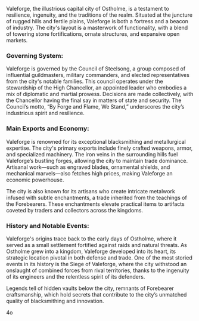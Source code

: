 Valeforge, the illustrious capital city of Ostholme, is a testament to resilience, ingenuity, and the traditions of the realm. Situated at the juncture of rugged hills and fertile plains, Valeforge is both a fortress and a beacon of industry. The city's layout is a masterwork of functionality, with a blend of towering stone fortifications, ornate structures, and expansive open markets.

### Governing System:

Valeforge is governed by the Council of Steelsong, a group composed of influential guildmasters, military commanders, and elected representatives from the city's notable families. This council operates under the stewardship of the High Chancellor, an appointed leader who embodies a mix of diplomatic and martial prowess. Decisions are made collectively, with the Chancellor having the final say in matters of state and security. The Council’s motto, “By Forge and Flame, We Stand,” underscores the city’s industrious spirit and resilience.

### Main Exports and Economy:

Valeforge is renowned for its exceptional blacksmithing and metallurgical expertise. The city's primary exports include finely crafted weapons, armor, and specialized machinery. The iron veins in the surrounding hills fuel Valeforge’s bustling forges, allowing the city to maintain trade dominance. Artisanal work—such as engraved blades, ornamental shields, and mechanical marvels—also fetches high prices, making Valeforge an economic powerhouse.

The city is also known for its artisans who create intricate metalwork infused with subtle enchantments, a trade inherited from the teachings of the Forebearers. These enchantments elevate practical items to artifacts coveted by traders and collectors across the kingdoms.

### History and Notable Events:

Valeforge's origins trace back to the early days of Ostholme, where it served as a small settlement fortified against raids and natural threats. As Ostholme grew into a kingdom, Valeforge developed into its heart, its strategic location pivotal in both defense and trade. One of the most storied events in its history is the Siege of Valeforge, where the city withstood an onslaught of combined forces from rival territories, thanks to the ingenuity of its engineers and the relentless spirit of its defenders.

Legends tell of hidden vaults below the city, remnants of Forebearer craftsmanship, which hold secrets that contribute to the city’s unmatched quality of blacksmithing and innovation.

4o